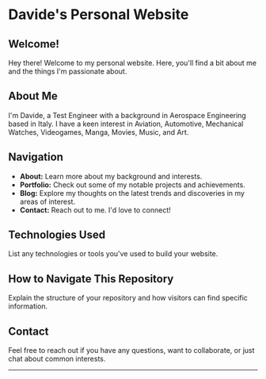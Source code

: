 # Davide's Personal Website

## Welcome!

Hey there! Welcome to my personal website. Here, you'll find a bit about me and the things I'm passionate about.

## About Me

I'm Davide, a Test Engineer with a background in Aerospace Engineering based in Italy. I have a keen interest in Aviation, Automotive, Mechanical Watches, Videogames, Manga, Movies, Music, and Art.

## Navigation

- **About:** Learn more about my background and interests.
- **Portfolio:** Check out some of my notable projects and achievements.
- **Blog:** Explore my thoughts on the latest trends and discoveries in my areas of interest.
- **Contact:** Reach out to me. I'd love to connect!

## Technologies Used

List any technologies or tools you've used to build your website.

## How to Navigate This Repository

Explain the structure of your repository and how visitors can find specific information.

## Contact

Feel free to reach out if you have any questions, want to collaborate, or just chat about common interests.

---

